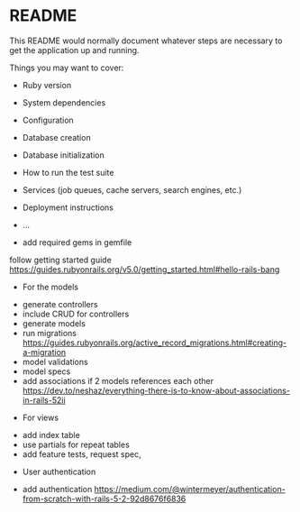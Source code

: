 # README

This README would normally document whatever steps are necessary to get the
application up and running.

Things you may want to cover:

* Ruby version

* System dependencies

* Configuration

* Database creation

* Database initialization

* How to run the test suite

* Services (job queues, cache servers, search engines, etc.)

* Deployment instructions

* ...

- add required gems in gemfile

follow getting started guide
https://guides.rubyonrails.org/v5.0/getting_started.html#hello-rails-bang

* For the models
- generate controllers
- include CRUD for controllers
- generate models
- run migrations https://guides.rubyonrails.org/active_record_migrations.html#creating-a-migration
- model validations
- model specs
- add associations if 2 models references each other https://dev.to/neshaz/everything-there-is-to-know-about-associations-in-rails-52ii

* For views
- add index table
- use partials for repeat tables
- add feature tests, request spec,

* User authentication
- add authentication https://medium.com/@wintermeyer/authentication-from-scratch-with-rails-5-2-92d8676f6836
